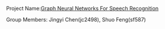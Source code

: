 Project Name:[Graph Neural Networks For Speech Recognition](https://github.com/Yazmine1213C/ORIE5741_Project)

Group Members: Jingyi Chen(jc2498), Shuo Feng(sf587)
